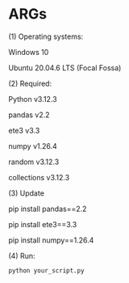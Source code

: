 # ARGs
(1) Operating systems:
   
   Windows 10
   
   Ubuntu 20.04.6 LTS (Focal Fossa)
   
(2) Required:
   
   Python v3.12.3
   
   pandas v2.2
   
   ete3 v3.3
   
   numpy v1.26.4
   
   random v3.12.3
   
   collections v3.12.3

(3) Update

   pip install pandas==2.2
   
   pip install ete3==3.3
   
   pip install numpy==1.26.4

(4) Run:

    python your_script.py

